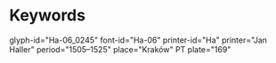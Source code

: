 # Keywords
glyph-id="Ha-06_0245"
font-id="Ha-06"
printer-id="Ha"
printer="Jan Haller"
period="1505–1525"
place="Kraków"
PT plate="169"
